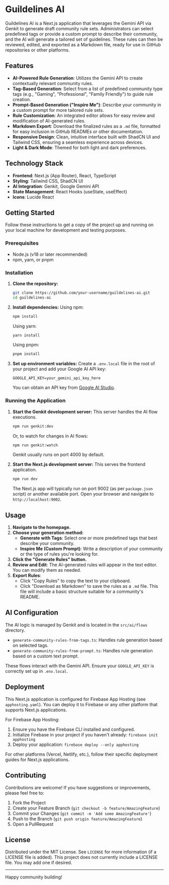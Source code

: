 # Guildelines AI

Guildelines AI is a Next.js application that leverages the Gemini API via Genkit to generate draft community rule sets. Administrators can select predefined tags or provide a custom prompt to describe their community, and the AI will generate a tailored set of guidelines. These rules can then be reviewed, edited, and exported as a Markdown file, ready for use in GitHub repositories or other platforms.

## Features

-   **AI-Powered Rule Generation**: Utilizes the Gemini API to create contextually relevant community rules.
-   **Tag-Based Generation**: Select from a list of predefined community type tags (e.g., "Gaming", "Professional", "Family Friendly") to guide rule creation.
-   **Prompt-Based Generation ("Inspire Me")**: Describe your community in a custom prompt for more tailored rule sets.
-   **Rule Customization**: An integrated editor allows for easy review and modification of AI-generated rules.
-   **Markdown Export**: Download the finalized rules as a `.md` file, formatted for easy inclusion in GitHub READMEs or other documentation.
-   **Responsive Design**: Clean, intuitive interface built with ShadCN UI and Tailwind CSS, ensuring a seamless experience across devices.
-   **Light & Dark Mode**: Themed for both light and dark preferences.

## Technology Stack

-   **Frontend**: Next.js (App Router), React, TypeScript
-   **Styling**: Tailwind CSS, ShadCN UI
-   **AI Integration**: Genkit, Google Gemini API
-   **State Management**: React Hooks (useState, useEffect)
-   **Icons**: Lucide React

## Getting Started

Follow these instructions to get a copy of the project up and running on your local machine for development and testing purposes.

### Prerequisites

-   Node.js (v18 or later recommended)
-   npm, yarn, or pnpm

### Installation

1.  **Clone the repository:**
    ```bash
    git clone https://github.com/your-username/guildelines-ai.git
    cd guildelines-ai
    ```

2.  **Install dependencies:**
    Using npm:
    ```bash
    npm install
    ```
    Using yarn:
    ```bash
    yarn install
    ```
    Using pnpm:
    ```bash
    pnpm install
    ```

3.  **Set up environment variables:**
    Create a `.env.local` file in the root of your project and add your Google AI API key:
    ```env
    GOOGLE_API_KEY=your_gemini_api_key_here
    ```
    You can obtain an API key from [Google AI Studio](https://aistudio.google.com/app/apikey).

### Running the Application

1.  **Start the Genkit development server:**
    This server handles the AI flow executions.
    ```bash
    npm run genkit:dev
    ```
    Or, to watch for changes in AI flows:
    ```bash
    npm run genkit:watch
    ```
    Genkit usually runs on port 4000 by default.

2.  **Start the Next.js development server:**
    This serves the frontend application.
    ```bash
    npm run dev
    ```
    The Next.js app will typically run on port 9002 (as per `package.json` script) or another available port. Open your browser and navigate to `http://localhost:9002`.

## Usage

1.  **Navigate to the homepage.**
2.  **Choose your generation method:**
    *   **Generate with Tags**: Select one or more predefined tags that best describe your community.
    *   **Inspire Me (Custom Prompt)**: Write a description of your community or the type of rules you're looking for.
3.  **Click the "Generate Rules" button.**
4.  **Review and Edit**: The AI-generated rules will appear in the text editor. You can modify them as needed.
5.  **Export Rules**:
    *   Click "Copy Rules" to copy the text to your clipboard.
    *   Click "Download as Markdown" to save the rules as a `.md` file. This file will include a basic structure suitable for a community's README.

## AI Configuration

The AI logic is managed by Genkit and is located in the `src/ai/flows` directory.
-   `generate-community-rules-from-tags.ts`: Handles rule generation based on selected tags.
-   `generate-community-rules-from-prompt.ts`: Handles rule generation based on a custom text prompt.

These flows interact with the Gemini API. Ensure your `GOOGLE_API_KEY` is correctly set up in `.env.local`.

## Deployment

This Next.js application is configured for Firebase App Hosting (see `apphosting.yaml`). You can deploy it to Firebase or any other platform that supports Next.js applications.

For Firebase App Hosting:
1. Ensure you have the Firebase CLI installed and configured.
2. Initialize Firebase in your project if you haven't already: `firebase init apphosting`
3. Deploy your application: `firebase deploy --only apphosting`

For other platforms (Vercel, Netlify, etc.), follow their specific deployment guides for Next.js applications.

## Contributing

Contributions are welcome! If you have suggestions or improvements, please feel free to:
1. Fork the Project
2. Create your Feature Branch (`git checkout -b feature/AmazingFeature`)
3. Commit your Changes (`git commit -m 'Add some AmazingFeature'`)
4. Push to the Branch (`git push origin feature/AmazingFeature`)
5. Open a PullRequest

## License

Distributed under the MIT License. See `LICENSE` for more information (if a LICENSE file is added).
This project does not currently include a LICENSE file. You may add one if desired.

---

Happy community building!
